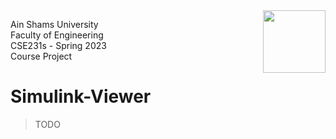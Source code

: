 <img src="https://eng.asu.edu.eg/img/logo.png" width="100" align="right">

Ain Shams University  
Faculty of Engineering  
CSE231s - Spring 2023  
Course Project

# Simulink-Viewer

> TODO
